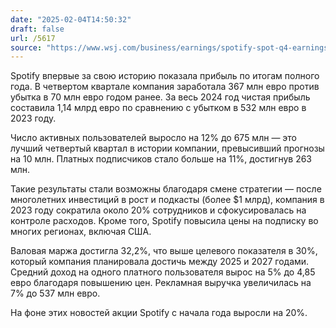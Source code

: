 ```yaml
---
date: "2025-02-04T14:50:32"
draft: false
url: /5617
source: "https://www.wsj.com/business/earnings/spotify-spot-q4-earnings-report-2024-f8d63d4e?st=QWJbhZ&reflink=desktopwebshare_permalink"
---
```


Spotify впервые за свою историю показала прибыль по итогам полного года. В четвертом квартале компания заработала 367 млн евро против убытка в 70 млн евро годом ранее. За весь 2024 год чистая прибыль составила 1,14 млрд евро по сравнению с убытком в 532 млн евро в 2023 году.

Число активных пользователей выросло на 12% до 675 млн — это лучший четвертый квартал в истории компании, превысивший прогнозы на 10 млн. Платных подписчиков стало больше на 11%, достигнув 263 млн.

Такие результаты стали возможны благодаря смене стратегии — после многолетних инвестиций в рост и подкасты (более $1 млрд), компания в 2023 году сократила около 20% сотрудников и сфокусировалась на контроле расходов. Кроме того, Spotify повысила цены на подписку во многих регионах, включая США.

Валовая маржа достигла 32,2%, что выше целевого показателя в 30%, который компания планировала достичь между 2025 и 2027 годами. Средний доход на одного платного пользователя вырос на 5% до 4,85 евро благодаря повышению цен. Рекламная выручка увеличилась на 7% до 537 млн евро.

На фоне этих новостей акции Spotify с начала года выросли на 20%.